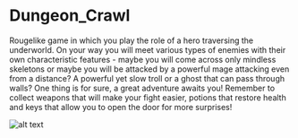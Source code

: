 # Dungeon_Crawl

Rougelike game in which you play the role of a hero traversing the underworld. 
On your way you will meet various types of enemies with their own characteristic features - maybe you will come across only mindless skeletons or maybe you will be attacked by a powerful mage attacking even from a distance?
A powerful yet slow troll or a ghost that can pass through walls? One thing is for sure, a great adventure awaits you! 
Remember to collect weapons that will make your fight easier, potions that restore health and keys that allow you to open the door for more surprises!

![alt text](https://i.imgur.com/cGgxY88.png)
